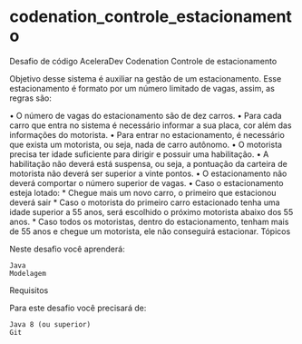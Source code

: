 # codenation_controle_estacionamento
Desafio de código AceleraDev Codenation
Controle de estacionamento

Objetivo desse sistema é auxiliar na gestão de um estacionamento. Esse estacionamento é formato por um número limitado de vagas, assim, as regras são:

• O número de vagas do estacionamento são de dez carros. • Para cada carro que entra no sistema é necessário informar a sua placa, cor além das informações do motorista. • Para entrar no estacionamento, é necessário que exista um motorista, ou seja, nada de carro autônomo. • O motorista precisa ter idade suficiente para dirigir e possuir uma habilitação. • A habilitação não deverá está suspensa, ou seja, a pontuação da carteira de motorista não deverá ser superior a vinte pontos. • O estacionamento não deverá comportar o número superior de vagas. • Caso o estacionamento esteja lotado: * Chegue mais um novo carro, o primeiro que estacionou deverá sair * Caso o motorista do primeiro carro estacionado tenha uma idade superior a 55 anos, será escolhido o próximo motorista abaixo dos 55 anos. * Caso todos os motoristas, dentro do estacionamento, tenham mais de 55 anos e chegue um motorista, ele não conseguirá estacionar.
Tópicos

Neste desafio você aprenderá:

    Java
    Modelagem

Requisitos

Para este desafio você precisará de:

    Java 8 (ou superior)
    Git


